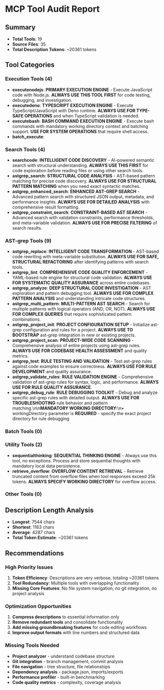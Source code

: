 # MCP Tool Audit Report

## Summary
- **Total Tools**: 19
- **Source Files**: 35
- **Total Description Tokens**: ~20361 tokens

## Tool Categories

### Execution Tools (4)
- **executenodejs**: **PRIMARY EXECUTION ENGINE** - Execute JavaScript code with Node.js. **ALWAYS USE THIS TOOL FIRST** for code testing, debugging, and investigation.
- **executedeno**: **TYPESCRIPT EXECUTION ENGINE** - Execute TypeScript/JavaScript with Deno runtime. **ALWAYS USE FOR TYPE-SAFE OPERATIONS** and when TypeScript validation is needed.
- **executebash**: **BASH COMMAND EXECUTION ENGINE** - Execute bash commands with mandatory working directory context and batching support. **USE FOR SYSTEM OPERATIONS** that require shell access.
- **batch_execute**: 

### Search Tools (4)  
- **searchcode**: **INTELLIGENT CODE DISCOVERY** - AI-powered semantic search with structural understanding. **ALWAYS USE THIS FIRST** for code exploration before reading files or using other search tools.
- **astgrep_search**: **STRUCTURAL CODE ANALYSIS** - AST-based pattern matching for precise code discovery. **ALWAYS USE FOR STRUCTURAL PATTERN MATCHING** when you need exact syntactic matches.
- **astgrep_enhanced_search**: **ENHANCED AST-GREP SEARCH** - Advanced pattern search with structured JSON output, metadata, and performance insights. **ALWAYS USE FOR DETAILED ANALYSIS** with comprehensive result formatting.
- **astgrep_constraint_search**: **CONSTRAINT-BASED AST SEARCH** - Advanced search with validation constraints, performance thresholds, and meta-variable validation. **ALWAYS USE FOR PRECISE FILTERING** of search results.

### AST-grep Tools (9)
- **astgrep_replace**: **INTELLIGENT CODE TRANSFORMATION** - AST-based code rewriting with meta-variable substitution. **ALWAYS USE FOR SAFE, STRUCTURAL REFACTORING** after identifying patterns with search tools.
- **astgrep_lint**: **COMPREHENSIVE CODE QUALITY ENFORCEMENT** - YAML-based rule engine for structural code validation. **ALWAYS USE FOR SYSTEMATIC QUALITY ASSURANCE** across entire codebases.
- **astgrep_analyze**: **DEEP STRUCTURAL CODE INVESTIGATION** - AST exploration and pattern debugging tool. **ALWAYS USE FOR COMPLEX PATTERN ANALYSIS** and understanding intricate code structures.
- **astgrep_multi_pattern**: **MULTI-PATTERN AST SEARCH** - Search for multiple patterns with logical operators (AND, OR, NOT). **ALWAYS USE FOR COMPLEX QUERIES** that require sophisticated pattern combinations.
- **astgrep_project_init**: **PROJECT CONFIGURATION SETUP** - Initialize ast-grep configuration and rules for a project. **ALWAYS USE TO BOOTSTRAP** ast-grep integration in new or existing projects.
- **astgrep_project_scan**: **PROJECT-WIDE CODE SCANNING** - Comprehensive analysis of entire projects using ast-grep rules. **ALWAYS USE FOR CODEBASE HEALTH ASSESSMENT** and quality metrics.
- **astgrep_test**: **RULE TESTING AND VALIDATION** - Test ast-grep rules against code examples to ensure correctness. **ALWAYS USE FOR RULE DEVELOPMENT** and quality assurance.
- **astgrep_validate_rules**: **RULE VALIDATION ENGINE** - Comprehensive validation of ast-grep rules for syntax, logic, and performance. **ALWAYS USE FOR RULE QUALITY ASSURANCE**.
- **astgrep_debug_rule**: **RULE DEBUGGING TOOLKIT** - Debug and analyze specific ast-grep rules with detailed output. **ALWAYS USE FOR TROUBLESHOOTING** rule behavior and pattern matching.\n\n**MANDATORY WORKING DIRECTORY:**\n• workingDirectory parameter is **REQUIRED** - specify the exact project directory for rule debugging

### Batch Tools (0)


### Utility Tools (2)
- **sequentialthinking**: **SEQUENTIAL THINKING ENGINE** - Always use this tool, no exceptions. Process and store sequential thoughts with mandatory local data persistence.
- **retrieve_overflow**: **OVERFLOW CONTENT RETRIEVAL** - Retrieve truncated content from overflow files when tool responses exceed 25k tokens. **ALWAYS SPECIFY WORKING DIRECTORY** for overflow access.

### Other Tools (0)


## Description Length Analysis
- **Longest**: 7544 chars
- **Shortest**: 1163 chars  
- **Average**: 4287 chars
- **Total Token Estimate**: ~20361 tokens

## Recommendations

### High Priority Issues
1. **Token Efficiency**: Descriptions are very verbose, totaling ~20361 tokens
2. **Tool Redundancy**: Multiple tools with overlapping functionality
3. **Missing Core Features**: No file system navigation, no git integration, no project analysis

### Optimization Opportunities
1. **Compress descriptions** to essential information only
2. **Remove redundant tools** and consolidate functionality
3. **Add missing groundbreaking features** for code editing workflows
4. **Improve output formats** with line numbers and structured data

### Missing Tools Needed
- **Project analyzer** - understand codebase structure
- **Git integration** - branch management, commit analysis  
- **File navigation** - tree structure, file relationships
- **Dependency analysis** - package.json, imports/exports
- **Performance profiler** - built-in benchmarking
- **Code quality metrics** - complexity, coverage analysis
